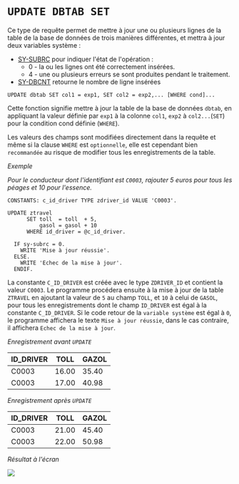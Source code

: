 # **`UPDATE DBTAB SET`**

Ce type de requête permet de mettre à jour une ou plusieurs lignes de la table de la base de données de trois manières différentes, et mettra à jour deux variables système :

- [SY-SUBRC](../../99%20-%20Help/02%20-%20SY-SYSTEM.md) pour indiquer l'état de l'opération :
  - 0 - la ou les lignes ont été correctement insérées.
  - 4 - une ou plusieurs erreurs se sont produites pendant le traitement.
- [SY-DBCNT](../../99%20-%20Help/02%20-%20SY-SYSTEM.md) retourne le nombre de ligne insérées

```JS
UPDATE dbtab SET col1 = exp1, SET col2 = exp2,... [WHERE cond]...
```

Cette fonction signifie mettre à jour la table de la base de données `dbtab`, en appliquant la valeur définie par `exp1` à la colonne `col1`, `exp2` à `col2...`(`SET`) pour la condition cond définie (`WHERE`).

Les valeurs des champs sont modifiées directement dans la requête et même si la clause `WHERE` est `optionnelle`, elle est cependant bien `recommandée` au risque de modifier tous les enregistrements de la table.

_Exemple_

_Pour le conducteur dont l'identifiant est `C0003`, rajouter 5 euros pour tous les péages et 10 pour l'essence._

```JS
CONSTANTS: c_id_driver TYPE zdriver_id VALUE 'C0003'.

UPDATE ztravel
      SET toll  = toll  + 5,
          gasol = gasol + 10
      WHERE id_driver = @c_id_driver.

  IF sy-subrc = 0.
    WRITE 'Mise à jour réussie'.
  ELSE.
    WRITE 'Echec de la mise à jour'.
  ENDIF.
```

La constante `C_ID_DRIVER` est créée avec le type `ZDRIVER_ID` et contient la valeur `C0003`. Le programme procédera ensuite à la mise à jour de la table `ZTRAVEL` en ajoutant la valeur de `5` au champ `TOLL`, et `10` à celui de `GASOL`, pour tous les enregistrements dont le champ `ID_DRIVER` est égal à la constante `C_ID_DRIVER`. Si le code retour de la `variable système` est égal à `0`, le programme affichera le texte `Mise à jour réussie`, dans le cas contraire, il affichera `Echec de la mise à jour`.

_Enregistrement avant `UPDATE`_

| **ID_DRIVER** | **TOLL** | **GAZOL** |
| ------------- | -------- | --------- |
| C0003         | 16.00    | 35.40     |
| C0003         | 17.00    | 40.98     |

_Enregistrement après `UPDATE`_

| **ID_DRIVER** | **TOLL** | **GAZOL** |
| ------------- | -------- | --------- |
| C0003         | 21.00    | 45.40     |
| C0003         | 22.00    | 50.98     |

_Résultat à l'écran_

![](../../99%20-%20Ressources/09_Instructions_dbtab%20-%2003%20-%2001%20-%2001.png)
